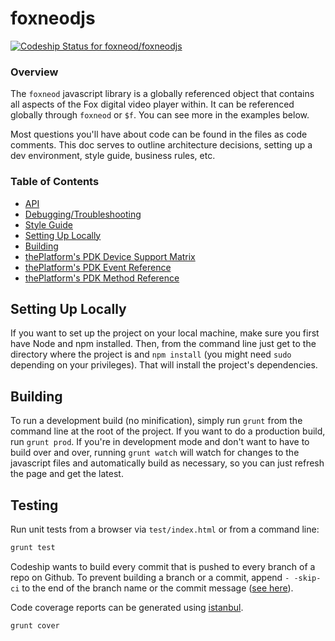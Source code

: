 # foxneodjs

[ ![Codeship Status for foxneod/foxneodjs](https://www.codeship.io/projects/85cff1d0-ecd4-0130-b8d9-5677d0049f6c/status?branch=master)](https://www.codeship.io/projects/6103)

### Overview
The `foxneod` javascript library is a globally referenced object that contains all aspects of the Fox digital video player within. It can be referenced globally through `foxneod` or `$f`. You can see more in the examples below.

Most questions you'll have about code can be found in the files as code comments. This doc serves to outline architecture decisions, setting up a dev environment, style guide, business rules, etc.

### Table of Contents

* [API](https://github.com/foxneod/foxneod.js/wiki/API)
* [Debugging/Troubleshooting](https://github.com/foxneod/foxneod.js/wiki/Debugging-Troubleshooting)
* [Style Guide](https://github.com/foxneod/foxneod.js/wiki/%22Style-Guide%22)
* [Setting Up Locally](#settinguplocally)
* [Building](#building)
* [thePlatform's PDK Device Support Matrix](http://gunslngr.com/QLpL)
* [thePlatform's PDK Event Reference](http://gunslngr.com/QKQ8)
* [thePlatform's PDK Method Reference](http://gunslngr.com/QZqZ)


## Setting Up Locally

If you want to set up the project on your local machine, make sure you first have Node and npm installed. Then, from the command line just get to the directory where the project is and `npm install` (you might need `sudo` depending on your privileges). That will install the project's dependencies.

## Building

To run a development build (no minification), simply run `grunt` from the command line at the root of the project. If you want to do a production build, run `grunt prod`. If you're in development mode and don't want to have to build over and over, running `grunt watch` will watch for changes to the javascript files and automatically build as necessary, so you can just refresh the page and get the latest.

## Testing

Run unit tests from a browser via `test/index.html` or from a command line:

```bash
grunt test
```

Codeship wants to build every commit that is pushed to every branch of a repo on Github. To prevent building a branch or a commit, append `- -skip-ci` to the end of the branch name or the commit message ([see here](http://blog.codeship.io/2012/08/14/notification-and-branch-selection.html)).

Code coverage reports can be generated using [istanbul](https://github.com/gotwarlost/istanbul).

```bash
grunt cover
```
